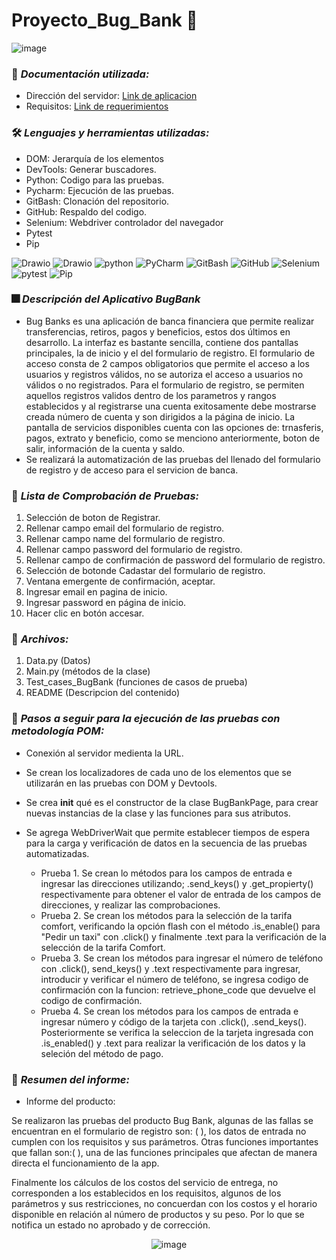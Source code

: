 # Proyecto_Bug_Bank :bug:
![image](https://github.com/user-attachments/assets/f0e56aaa-b0a1-43fc-a418-c07ac9c461a1)

### :page_facing_up: *Documentación utilizada:* 
- Dirección del servidor: [Link de aplicacion](https://bugbank.netlify.app/)
- Requisitos: [Link de requerimientos](https://bugbank.netlify.app/requirements)
  
### 🛠️ *Lenguajes y herramientas utilizadas:*
<div id="header" align="left">
    
- DOM: Jerarquía de los elementos
- DevTools: Generar buscadores.
- Python: Codigo para las pruebas.
- Pycharm: Ejecución de las pruebas.
- GitBash: Clonación del repositorio.
- GitHub: Respaldo del codigo.
- Selenium: Webdriver controlador del navegador
- Pytest
- Pip

<img decoding="async" src="https://img.shields.io/badge/DOM-purple?style=for-the-badge&logo=Drawio&logoColor=white" alt="Drawio"/>
<img decoding="async" src="https://img.shields.io/badge/DevTools-D80B01?style=for-the-badge&logo=Drawio&logoColor=white" alt="Drawio"/>
<img decoding="async" src="https://img.shields.io/badge/Python-0052CC?style=for-the-badge&logo=python&logoColor=white" alt="python"/>
<img decoding="async" src="https://img.shields.io/badge/PyCharm-808000.svg?&style=for-the-badge&logo=PyCharm&logoColor=white" alt="PyCharm"/>
<img decoding="async" src="https://img.shields.io/badge/Git_Bash-D89B01?&style=for-the-badge&logo=GitBash&logoColor=white" alt="GitBash"/>
<img decoding="async" src="https://img.shields.io/badge/GitHub-000000.svg?&style=for-the-badge&logo=GitHub&logoColor=white" alt="GitHub"/>
<img decoding="async" src="https://img.shields.io/badge/Selenium-008000?style=for-the-badge&logo=Selenium&logoColor=white" alt="Selenium"/>
<img decoding="async" src="https://img.shields.io/badge/Pytest-0052CC?style=for-the-badge&logo=pytest&logoColor=white" alt="pytest"/>
<img decoding="async" src="https://img.shields.io/badge/Pip-D80B01?style=for-the-badge&logo=Pip&logoColor=white" alt="Pip"/>


### :fireworks: *Descripción del Aplicativo BugBank*
- Bug Banks es una aplicación de banca financiera que permite realizar transferencias, retiros, pagos y beneficios, estos dos últimos en desarrollo. La interfaz es bastante sencilla, contiene dos pantallas principales, la de inicio y el del formulario de registro. El formulario de acceso consta de 2 campos obligatorios que permite el acceso a los usuarios y registros válidos, no se autoriza el acceso a usuarios no válidos o no registrados. Para el formulario de registro, se permiten aquellos registros validos dentro de los parametros y rangos establecidos y al registrarse una cuenta exitosamente debe mostrarse creada número de cuenta y son dirigidos a la página de inicio. La pantalla de servicios disponibles cuenta con las opciones de: trnasferis, pagos, extrato y beneficio, como se menciono anteriormente, boton de salir, información de la cuenta y saldo.
- Se realizará la automatización de las pruebas del llenado del formulario de registro y de acceso para el servicion de banca.

### :page_facing_up: *Lista de Comprobación de Pruebas:*  

1. Selección de boton de Registrar.
2. Rellenar campo email del formulario de registro.
3. Rellenar campo name del formulario de registro.
4. Rellenar campo password del formulario de registro.
5. Rellenar campo de confirmación de password del formulario de registro.
6. Selección de botonde Cadastar del formulario de registro.
7. Ventana emergente de confirmación, aceptar.
8. Ingresar email en pagina de inicio.
9. Ingresar password en página de inicio.
10. Hacer clic en botón accesar.

### :file_folder: *Archivos:* 
1. Data.py (Datos)
2. Main.py (métodos de la clase)
3. Test_cases_BugBank (funciones de casos de prueba)
4. README (Descripcion del contenido)

### :paw_prints: *Pasos a seguir para la ejecución de las pruebas con metodología POM:* 
- Conexión al servidor medienta la URL.
- Se crean los localizadores de cada uno de los elementos que se utilizarán en las pruebas con DOM y Devtools.
- Se crea __init__ qué es el constructor de la clase BugBankPage, para crear nuevas instancias de la clase y las funciones para sus atributos.
- Se agrega WebDriverWait que permite establecer tiempos de espera para la carga y verificación de datos en la secuencia de las pruebas automatizadas.

  - Prueba 1. 
Se crean lo métodos para los campos de entrada e ingresar las direcciones utilizando;
.send_keys() y .get_propierty() respectivamente para obtener el valor de entrada de los campos de direcciones,
y realizar las comprobaciones.
  - Prueba 2. 
Se crean los métodos para la selección de la tarifa  comfort, verificando la opción flash con 
el método .is_enable() para "Pedir un taxi" con .click() y finalmente .text para la verificación de la 
selección de la tarifa Comfort.
  - Prueba 3. 
Se crean los métodos para ingresar el número de teléfono con .click(), send_keys() y .text respectivamente 
para ingresar, introducir y verificar el número de teléfono, se ingresa codigo de confirmación con la funcion:
retrieve_phone_code que devuelve el codigo de confirmación.
  - Prueba 4. 
Se crean los métodos para los campos de entrada e ingresar número y código de la tarjeta con .click(), 
.send_keys(). Posteriormente se verifica la seleccion de la tarjeta ingresada con .is_enabled() y .text para realizar
la verificación de los datos y la seleción del método de pago.





### :page_facing_up: *Resumen del informe:* 
 - Informe del producto:

Se realizaron las pruebas del producto Bug Bank, algunas de las fallas se encuentran en el formulario de registro son: (            ), los datos de entrada no cumplen con los requisitos y sus parámetros. Otras funciones importantes que fallan son:(        ), una de las funciones principales que afectan de manera directa el funcionamiento de la app. 

Finalmente los cálculos de los costos del servicio de entrega, no corresponden a los establecidos en los requisitos, algunos de los parámetros y sus restricciones, no concuerdan con los costos y el horario disponible en relación al número de productos y su peso. Por lo que se notifica un estado no aprobado y de corrección. 


   
<div id="header" align="center"> 

![image](https://github.com/user-attachments/assets/a2c62116-9d5f-406a-a3ef-37dbc45e89c0)


